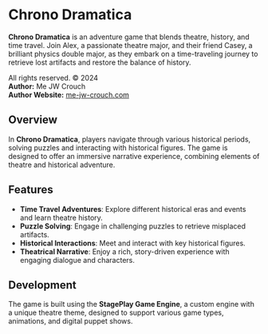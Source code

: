 # Chrono Dramatica

**Chrono Dramatica** is an adventure game that blends theatre, history, and time travel. Join Alex, a passionate theatre major, and their friend Casey, a brilliant physics double major, as they embark on a time-traveling journey to retrieve lost artifacts and restore the balance of history.

All rights reserved. © 2024  
**Author:** Me JW Crouch  
**Author Website:** [me-jw-crouch.com](http://me-jw-crouch.com)

## Overview

In **Chrono Dramatica**, players navigate through various historical periods, solving puzzles and interacting with historical figures. The game is designed to offer an immersive narrative experience, combining elements of theatre and historical adventure.

## Features

- **Time Travel Adventures**: Explore different historical eras and events and learn theatre history.
- **Puzzle Solving**: Engage in challenging puzzles to retrieve misplaced artifacts.
- **Historical Interactions**: Meet and interact with key historical figures.
- **Theatrical Narrative**: Enjoy a rich, story-driven experience with engaging dialogue and characters.

## Development

The game is built using the **StagePlay Game Engine**, a custom engine with a unique theatre theme, designed to support various game types, animations, and digital puppet shows.


